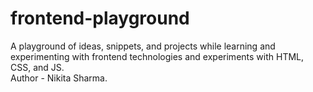 # frontend-playground
A playground of ideas, snippets, and projects while learning and experimenting with frontend technologies and experiments with HTML, CSS, and JS.
<br>
Author - Nikita Sharma.
